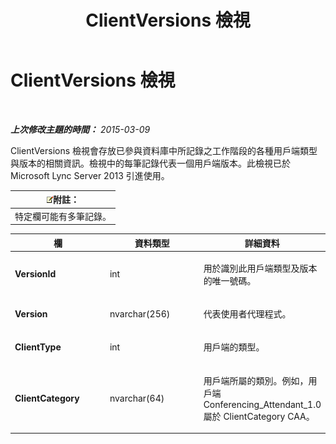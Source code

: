 ﻿---
title: ClientVersions 檢視
TOCTitle: ClientVersions 檢視
ms:assetid: caf7678f-83a0-46c8-83cc-fee4c3991f52
ms:mtpsurl: https://technet.microsoft.com/zh-tw/library/JJ721891(v=OCS.15)
ms:contentKeyID: 49890312
ms.date: 08/10/2015
mtps_version: v=OCS.15
ms.translationtype: HT
---

# ClientVersions 檢視

 

_**上次修改主題的時間：** 2015-03-09_

ClientVersions 檢視會存放已參與資料庫中所記錄之工作階段的各種用戶端類型與版本的相關資訊。檢視中的每筆記錄代表一個用戶端版本。此檢視已於 Microsoft Lync Server 2013 引進使用。

<table>
<thead>
<tr class="header">
<th><img src="images/Gg398811.note(OCS.15).gif" title="note" alt="note" />附註：</th>
</tr>
</thead>
<tbody>
<tr class="odd">
<td>特定欄可能有多筆記錄。</td>
</tr>
</tbody>
</table>



<table>
<colgroup>
<col style="width: 33%" />
<col style="width: 33%" />
<col style="width: 33%" />
</colgroup>
<thead>
<tr class="header">
<th>欄</th>
<th>資料類型</th>
<th>詳細資料</th>
</tr>
</thead>
<tbody>
<tr class="odd">
<td><p><strong>VersionId</strong></p></td>
<td><p>int</p></td>
<td><p>用於識別此用戶端類型及版本的唯一號碼。</p></td>
</tr>
<tr class="even">
<td><p><strong>Version</strong></p></td>
<td><p>nvarchar(256)</p></td>
<td><p>代表使用者代理程式。</p></td>
</tr>
<tr class="odd">
<td><p><strong>ClientType</strong></p></td>
<td><p>int</p></td>
<td><p>用戶端的類型。</p></td>
</tr>
<tr class="even">
<td><p><strong>ClientCategory</strong></p></td>
<td><p>nvarchar(64)</p></td>
<td><p>用戶端所屬的類別。例如，用戶端 Conferencing_Attendant_1.0 屬於 ClientCategory CAA。</p></td>
</tr>
</tbody>
</table>

